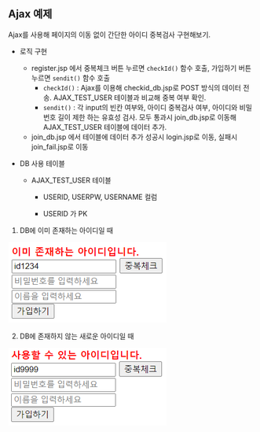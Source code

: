 ## Ajax 예제 

Ajax를 사용해 페이지의 이동 없이 간단한 아이디 중복검사 구현해보기.

- 로직 구현

  - register.jsp 에서 중복체크 버튼 누르면 `checkId()` 함수 호출, 가입하기 버튼 누르면 `sendit()` 함수 호출
    - `checkId()` : Ajax를 이용해 checkid_db.jsp로 POST 방식의 데이터 전송. AJAX_TEST_USER 테이블과 비교해 중복 여부 확인. 
    - `sendit()` : 각 input의 빈칸 여부와, 아이디 중복검사 여부, 아이디와 비밀번호 길이 제한 하는 유효성 검사. 모두 통과시 join_db.jsp로 이동해 AJAX_TEST_USER 테이블에 데이터 추가.
  - join_db.jsp 에서 테이블에 데이터 추가 성공시 login.jsp로 이동, 실패시 join_fail.jsp로 이동

- DB 사용 테이블

  - AJAX_TEST_USER 테이블

    - USERID, USERPW, USERNAME 컬럼

    - USERID 가 PK

      

1. DB에 이미 존재하는 아이디일 때 

<img src="./img1.png">

2. DB에 존재하지 않는 새로운 아이디일 때

<img src="./img2.png">

